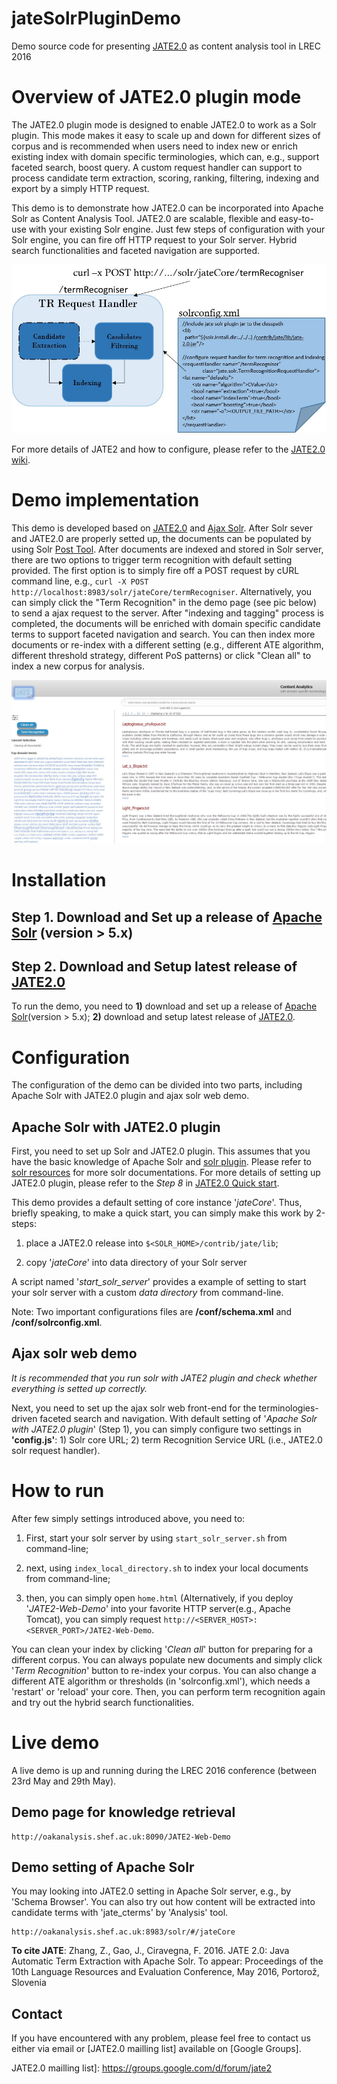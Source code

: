 # jateSolrPluginDemo
Demo source code for presenting [JATE2.0] as content analysis tool in LREC 2016

# Overview of JATE2.0 plugin mode

The JATE2.0 plugin mode is designed to enable JATE2.0 to work as a Solr plugin. This mode makes it easy to scale up and down for different sizes of corpus and is recommended when users need to index new or enrich existing index with domain specific terminologies, which can, e.g., support faceted search, boost query. A custom request handler can support to process candidate term extraction, scoring, ranking, filtering, indexing and export by a simply HTTP request.

This demo is to demonstrate how JATE2.0 can be incorporated into Apache Solr as Content Analysis Tool. JATE2.0 are scalable, flexible and easy-to-use with your existing Solr engine. Just few steps of configuration with your Solr engine, you can fire off HTTP request to your Solr server. Hybrid search functionalities and faceted navigation are supported.

![alt tag](solr_plugin_mode.JPG)

For more details of JATE2 and how to configure, please refer to the [JATE2.0 wiki].

# Demo implementation

This demo is developed based on [JATE2.0] and [Ajax Solr]. After Solr sever and JATE2.0 are properly setted up, the documents can be populated by using Solr [Post Tool]. After documents are indexed and stored in Solr server, there are two options to trigger term recognition with default setting provided. The first option is to simply fire off a POST request by cURL command line, e.g., ```curl -X POST http://localhost:8983/solr/jateCore/termRecogniser```. Alternatively, you can simply click the "Term Recognition" in the demo page (see pic below) to send a ajax request to the server. After "indexing and tagging" process is completed, the documents will be enriched with domain specific candidate terms to support faceted navigation and search. You can then index more documents or re-index with a different setting (e.g., different ATE algorithm, different threshold strategy, different PoS patterns) or click "Clean all" to index a new corpus for analysis.

![alt tag](knowledge_retrieval_demo_page.JPG)

# Installation

## Step 1. Download and Set up a release of [Apache Solr] (version > 5.x)

## Step 2. Download and Setup latest release of [JATE2.0]

To run the demo, you need to **1)** download and set up a release of [Apache Solr](version > 5.x); **2)** download and setup latest release of [JATE2.0].

# Configuration

The configuration of the demo can be divided into two parts, including Apache Solr with JATE2.0 plugin and ajax solr web demo.

## Apache Solr with JATE2.0 plugin

First, you need to set up Solr and JATE2.0 plugin. This assumes that you have the basic knowledge of Apache Solr and [solr plugin]. Please refer to [solr resources] for more solr documentations. For more details of setting up JATE2.0 plugin, please refer to the *Step 8* in [JATE2.0 Quick start].

This demo provides a default setting of core instance '*jateCore*'. Thus, briefly speaking, to make a quick start, you can simply make this work by 2-steps: 

1) place a JATE2.0 release into ```$<SOLR_HOME>/contrib/jate/lib```; 

2) copy '*jateCore*' into data directory of your Solr server

A script named '*start_solr_server*' provides a example of setting to start your solr server with a custom *data directory* from command-line.

Note: Two important configurations files are **<jateCore>/conf/schema.xml** and **<jateCore>/conf/solrconfig.xml**.

## Ajax solr web demo

*It is recommended that you run solr with JATE2 plugin and check whether everything is setted up correctly.*

Next, you need to set up the ajax solr web front-end for the terminologies-driven faceted search and navigation. With default setting of '*Apache Solr with JATE2.0 plugin*' (Step 1), you can simply configure two settings in **'config.js'**: 1) Solr core URL; 2) term Recognition Service URL (i.e., JATE2.0 solr request handler).

# How to run

After few simply settings introduced above, you need to:

1) First, start your solr server by using ```start_solr_server.sh``` from command-line; 

2) next, using ```index_local_directory.sh``` to index your local documents from command-line; 

3) then, you can simply open ```home.html``` (Alternatively, if you deploy '*JATE2-Web-Demo*' into your favorite HTTP server(e.g., Apache Tomcat), you can simply request ```http://<SERVER_HOST>:<SERVER_PORT>/JATE2-Web-Demo```.

You can clean your index by clicking '*Clean all*' button for preparing for a different corpus. You can always populate new documents and simply click '*Term Recognition*' button to re-index your corpus. You can also change a different ATE algorithm or thresholds (in 'solrconfig.xml'), which needs a 'restart' or 'reload' your core. Then, you can perform term recognition again and try out the hybrid search functionalities.

# Live demo

A live demo is up and running during the LREC 2016 conference (between 23rd May and 29th May).

## Demo page for knowledge retrieval

```
http://oakanalysis.shef.ac.uk:8090/JATE2-Web-Demo
```

## Demo setting of Apache Solr

You may looking into JATE2.0 setting in Apache Solr server, e.g., by 'Schema Browser'. You can also try out how content will be extracted into candidate terms with 'jate_cterms' by 'Analysis' tool.
```
http://oakanalysis.shef.ac.uk:8983/solr/#/jateCore
```

**To cite JATE**: Zhang, Z., Gao, J., Ciravegna, F. 2016. JATE 2.0: Java Automatic Term Extraction with Apache Solr. To appear: Proceedings of the 10th Language Resources and Evaluation Conference, May 2016, Portorož, Slovenia

## Contact

If you have encountered with any problem, please feel free to contact us either via email or [JATE2.0 mailling list] available on [Google Groups].

<reference>

[JATE2.0]: <https://github.com/ziqizhang/jate>
[JATE2.0 wiki]: <https://github.com/ziqizhang/jate/wiki>
[Ajax Solr]: <https://github.com/evolvingweb/ajax-solr>
[Post Tool]: <https://cwiki.apache.org/confluence/display/solr/Post+Tool>
[Apache Solr]: <http://lucene.apache.org/solr/mirrors-solr-latest-redir.html>
[solr resources]: <http://lucene.apache.org/solr/resources.html>
[solr plugin]: <https://cwiki.apache.org/confluence/display/solr/Solr+Plugins>
[JATE2.0 Quick start]: <https://github.com/ziqizhang/jate/wiki/Quick-start>
JATE2.0 mailling list]: <https://groups.google.com/d/forum/jate2>